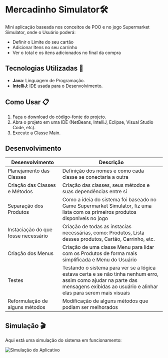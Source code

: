 # Mercadinho Simulator🛠️
Mini aplicação baseada nos conceitos de POO e no jogo Supermarket Simulator, onde o Usuário poderá:


- Definir o Limite do seu cartão
- Adicionar Itens no seu carrinho
- Ver o total e os itens adicionados no final da compra

## Tecnologias Utilizadas 🚀

- **Java**: Linguagem de Programação.
- **IntelliJ**: IDE usada para o Desenvolvimento.

## Como Usar 📋

1. Faça o download do código-fonte do projeto.
2. Abra o projeto em uma IDE (NetBeans, IntelliJ, Eclipse, Visual Studio Code, etc).
3. Execute a Classe Main.

## Desenvolvimento

| Desenvolvimento                           | Descrição                                                                                                                                                                            |
|-------------------------------------------|--------------------------------------------------------------------------------------------------------------------------------------------------------------------------------------|
| Planejamento das Classes | Definição dos nomes e como cada classe se conectaria a outra                                                 |
| Criação das Classes e Métodos  | Criação das classes, seus métodos e suas dependências entre sí |
| Separação dos Produtos | Como a ideia do sistema foi baseado no Game Supermarket Simulator, fiz uma lista com os primeiros produtos disponiveis no jogo |
| Instaciação do que fosse necessário | Criação de todas as instacias necessárias, como: Produtos, Lista desses produtos, Cartão, Carrinho, etc. |
| Criação dos Menus | Criação de uma classe Menu para lidar com os Produtos de forma mais simplificada e Menu do Usuário |
| Testes | Testando o sistema para ver se a lógica estava certa e se não tinha nenhum erro, assim como ajudar na parte das mensagens exibidas ao usuário e alinhar elas para serem mais visuais |
| Reformulação de alguns métodos | Modificação de alguns métodos que podiam ser melhorados |


## Simulação 🎬

Aqui está uma simulação do sistema em funcionamento:

![Simulação do Aplicativo](https://github.com/LarissaSL/DesafioPoo/assets/112571317/22ed0b55-0f17-4691-8eaf-1dbc1459fbba)


